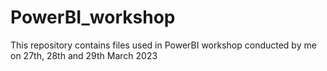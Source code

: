 # PowerBI_workshop
This repository contains files used in PowerBI workshop conducted by me on 27th, 28th and 29th March 2023

